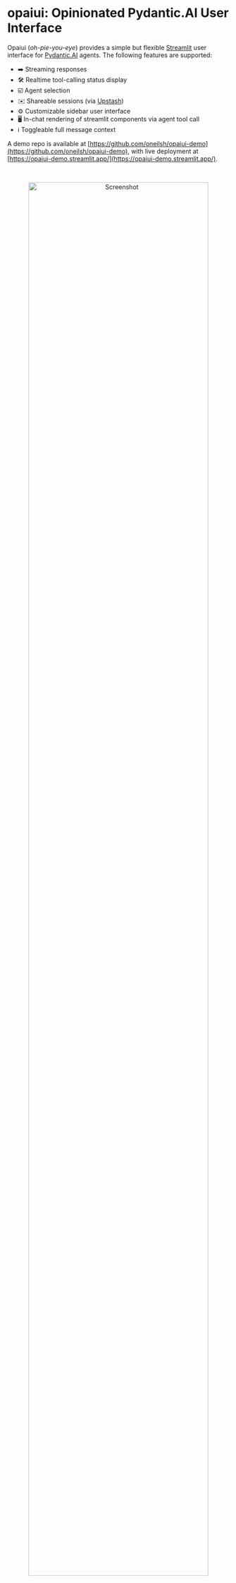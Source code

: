 # opaiui: Opinionated Pydantic.AI User Interface

Opaiui (*oh-pie-you-eye*) provides a simple but flexible [Streamlit](https://streamlit.io) user interface 
for [Pydantic.AI](https://ai.pydantic.dev/) agents. The following features are supported:

- ➡️ Streaming responses
- 🛠️ Realtime tool-calling status display
- ☑️ Agent selection
- ✉️ Shareable sessions (via [Upstash](https://upstash.com/))
- ⚙️ Customizable sidebar user interface
- 🖥️ In-chat rendering of streamlit components via agent tool call
- ℹ️ Toggleable full message context

A demo repo is available at [https://github.com/oneilsh/opaiui-demo](https://github.com/oneilsh/opaiui-demo), with live deployment at [https://opaiui-demo.streamlit.app/](https://opaiui-demo.streamlit.app/).

<br />
<p align="center">
  <a href="https://opaiui-demo.streamlit.app"><img src="assets/screenshot.png" width="90%" alt="Screenshot"></a>
</p>

*Known limitations:*

- While Pydantic.AI [MCP toolsets](https://ai.pydantic.dev/mcp/client/) are supported, the context manager implementation requires reinialization for each message loop. This may cause UI delays if MCP server connections are slow to initialize.
- The chat input box loses focus between messages, as a side effect of disabling it to prevent interruption during streaming responses, a [known limitation and workaround](https://github.com/streamlit/streamlit/issues/8323#issuecomment-2456773202). A future version may implement an unsafe-don't-disable option.
- There's a lot of async code and the package uses `nest_asyncio`, which may not be playing as well as it could with Streamlit (see also discussion [here](https://github.com/streamlit/streamlit/issues/8488)).


## Installation

Via pip/poetry/whatever:

```bash
pip install opaiui
```

## Usage

An opaiui application consists of:

1. An `AppConfig`, specifying:
   1. A set of Streamlit-based rendering functions, which an AI agent may execute to display widgets in the chat
   1. Other page metadata, such as tab title and icon
1. A dictionary of `AgentConfig` objects, keyed by agent name, each specifying:
   1. A Pydantic.AI [agent](https://ai.pydantic.dev/agents/), with or without tools (including MCP)
   1. A `deps` object to use with the agent, as described by [Pydantic.AI](https://ai.pydantic.dev/dependencies/). The `deps`  may also be used to store and retrieve agent state across messages and components.
   1. A sidebar function for agent-specific sidebar rendering
   1. Other agent metadata, such as avatar and initial greeting


<p align="center">
  <img src="assets/architecture.png" width="85%" alt="Architecture">
</p>

### Basic Application

We'll start with some imports and a basic agent, assuming we have a defined `OPENAI_API_KEY` in `.env` (or the key
stored in an environment variable or secret, if deploying in the cloud).

```python
# file main_app.py
from pydantic_ai import Agent, RunContext
from opaiui.app import AgentConfig, AppConfig, serve
import streamlit as st

# put OPENAI_API_KEY=<key> in .env
import dotenv
dotenv.load_dotenv()

basic_agent = Agent('openai:gpt-4o')
```

We can optionally define a function to render a sidebar component for the agent when active. **This function must be async**.

```python
async def agent_sidebar():
    st.markdown("A basic agent with no special functionality.")
```

If we like, we could define multiple agents, and a unique sidebar rendering function for each. To use them with the app, we collect them into a dictionary of `AgentConfig`s; only `agent` is required here, others have basic defaults. Keys are used for identifying the agent by name in the UI:

```python
agent_configs = {
    "Basic Agent": AgentConfig(
        # agent and deps as defined by Pydantic.AI
        agent = basic_agent,
        deps = None,
        # greeting is shown as the first message to the user, 
        # but is not part of the chat log the agent sees
        greeting = "Hello! How can I help you today?" 
        # avatar can be an image url, or emoji
        agent_avatar = "🧠"
        sidebar_func = agent_sidebar
    )
}
```

Next we create an `AppConfig`, which specifies various global page settings. Note that `menu_items` are those [supported by Streamlit](https://docs.streamlit.io/develop/api-reference/configuration/st.set_page_config), and only accept keys `"Get Help"`, `"Report a Bug"`, and `"About"`.

```python
app_config = AppConfig(
    page_title = "Basic App",
    # icon and avatar may be emoji or urls
    page_icon = "🖥️",
    user_avatar = "👤",
    menu_items = {"Get Help": "Get help at https://github.com/oneilsh/opaiui", 
                  "Report a Bug": "Report bugs at https://github.com/oneilsh/opaiui/issues",
                  "About": "Made with Streamlit, Pydantic.AI, and opaiui."}

    ## advanced options
    # whether to show the sidebar as collapsed on app load
    # (default None for auto based on device size)
    sidebar_collapsed = False
    # whether to show all message contexts by default
    # (toggleable via settings dropdown in sidebar)
    show_function_calls = False
    # whether to display application exceptions via modal dialogs
    # (False = hidden from user by default)
    show_modal_error_messages = False
)
```

In addition to the advanced options documented above, `share_chat_ttl_seconds` configures time-to-live for shared sessions
(see below), and `rendering_functions` specifies a set of functions agents may call to render Streamlit widgets to the chat (see below).

With these basic configurations in place, we can serve the app:

```python
serve(app_config, agent_configs)
```

Run the app with `streamlit run`, or deploy to the Streamlit hosted cloud:

```bash
streamlit run main_app.py
```

### Sharing Sessions

Sessions and chats are sharable, backed by [Upstash](https://upstash.com/) serverless storage. To enable, simply create a Redis database on Upstash, and add `UPSTASH_REDIS_REST_URL` and `UPSTASH_REDIS_REST_TOKEN` to your `.env` or environment variable cloud config.

<p align="center">
  <img src="assets/share_screenshot.png" width="50%" alt="Sharing screenshot">
</p>

Sessions are saved for 30 days by default; this is configurable with `share_chat_ttl_seconds` in `AppConfig`, and visiting a shared session URL will reset the timer.

### `deps` and State

Pydantic.AI utilizes a [dependencies](https://ai.pydantic.dev/dependencies/) injection pattern, whereby each interaction with an agent may be provided a `deps` object; this object is passed to agent tools when they are called, for use in accessing external resouces (database connetion, API call, file access, etc). While Pydantic.AI allows these dependencies to change between agent 'runs', this is not possible with opaiui, which stores `deps` in the `AgentConfig` and provides it for every run (message to the agent).

Opaiui also utilizes `deps` for state management, and agent tools as well as the sidebar and other functions can access the current `deps` via `current_deps()`, in addition to the pydantic.ai standard `ctx.deps` which is limited to invoked tools. When sharing a chat, `deps` in general are not saved, because `dill` cannot serialize arbitrary objects. However, if *`deps.state`* is serializable, it will be saved and reloaded on session sharing. Opaiui provides an `AgentState` convenince class for this purpose, but it's really just a Pydantic model allowing extra fields. *Adding unserializable data to `deps.state` will result in an error if the session is shared.*

*Usage note: if you plan to use Pydantic models in `deps.state`, you will encouter an [error](https://github.com/uqfoundation/dill/issues/650) if they are defined in the main app file. The
simples workaround is to define them in another module and import them.*

To see how this works, we can create an agent with access to a Library, and some tools to read and write from it.

```python
# new imports only:
from pydantic_ai import RunContext
from opaiui.app import AgentState, current_deps


# Defines Library objects with sharable AgentState
class Library():
    def __init__(self):
        self.state = AgentState()
        self.state.library = []

    def add_article(self, article: str):
        """Save an article to the library."""
        self.state.library.append(article)

    def as_markdown(self) -> str:
        if not self.state.library:
            return "None"
        return "\n".join(f"- {entry}" for entry in self.state.library)


library_agent = Agent('gpt-4o')

@library_agent.tool
async def add_to_library(ctx: RunContext[Library], article: str) -> str:
    """Add a given article to the library."""
    # here in a tool we could also use the pydantic.ai standard: deps = ctx.deps
    deps = current_deps()

    deps.add_article(article)
    return f"Article added. Current library size: {len(ctx.deps.state.library)}"

@library_agent.tool
async def count_library(ctx: RunContext[Library]):
    """Get the number of articles currently in the library."""
    # pydantic.ai standard: return len(ctx.deps.state.library)
    return len(current_deps().state.library)
```

Now, our `library_agent` can choose to call its `add_to_library` tool, providing a string to store, or get a count of library items with `count_library`.

We define a new sidebar function to render the library contents, as well as a button to clear it. As before, this function must be `async`:

```python
async def library_sidebar():
    """Render the agent's sidebar in Streamlit."""
    deps = current_deps()

    st.markdown("### Library")
    st.markdown(deps.as_markdown())

    if st.button("Clear Library"):
        deps.state.library = []
        st.rerun()
```

This `clear_library` button a bit advanced, but shows the flexibility of incorporating Streamlit components. The call to `st.rerun()` forces the UI to re-render after the button executes, updating the sidebar display.

*Usage note:* The "Clear Chat" button clears out the chat history and token usage count, but does not clear the agent's `deps.state`.*

To make use of these, we need to create a `deps` as a new library object for the `AgentConfig`:

```python
agent_configs = {
    "Basic Agent": AgentConfig(
        agent = library_agent,
        deps = Library(),
        greeting = "Hello! How can I help you today?" 
        agent_avatar = "🧠"
        sidebar_func = library_sidebar
    )
}
```

### Agent-based UI Component Rendering

Last but not least, opaiui allows for arbitrary rendering of UI components directly in the chat by agent tool call. Streamlit provides a wide range of easy-to-use UI [elements](https://docs.streamlit.io/develop/api-reference) and community-built [components](https://streamlit.io/components).

This functionality is enabled by providing a list of rendering functions to the `AppConfig`, and in agent tool calls, using them via `opaiui.app.render_in_chat`. Rendering functions must be `async`.

```python
# new imports only
import pandas
from opaiui.app import render_in_chat

async def render_df(df: pandas.DataFrame):
    """Render a DataFrame in Streamlit."""
    st.dataframe(df, use_container_width=True)

async def show_warning(message: str):
    """Display a warning message in Streamlit."""
    st.warning(message)


app_config = AppConfig(
    page_title = "Library App",
    page_icon = "📚",
    rendering_functions = [render_df, show_warning]
)
```

To use these rendering functions, an agent tool may call `render_in_chat`, which adds the execution of a given rendering function to the history. The first argument is the name of the registered rendering function to call as a string, the second is a dictionary of arguments, and finally, `before_agent_response`, a boolean indicating if the render should be before or after the agents' response in the chat (after is the default).

```python
@library_agent.tool
async def show_library(ctx: RunContext[Library]) -> str:
    """Displays the current library to the user as a dataframe when executed."""
    deps = current_deps()

    if deps.state.library is None or len(deps.state.library) == 0:
        await render_in_chat("show_warning", {"message": "Library is empty."}, before_agent_response = True)
        return "Library is empty. A warning has been displayed to the user prior to this response."
    
    library_as_df = pandas.DataFrame(deps.state.library, columns=["Articles"])
    await render_in_chat("render_df", {"df": library_as_df})
    return "Library will be displayed as a DataFrame *below* your response in the chat. You may refer to it, but do not repeat the library contents in your response."
```

*Usage note: these dynamic messages are not part of the conversation history that the LLM is given, prompt accordingly.*

In the example above, asking the agent to show the library will either render a warning about the library being empty prior to the agents' response, or a dataframe with the library contents after the agents' response. In the current implementation, the rendering is not visible in the chat until
the agent has completed responding.

<p align="center">
  <img src="assets/widget_render.png" width="85%" alt="Widget Rendering">
</p>

### Logging

Logging is handled as part of the streamlit session; the default logging level is set to `"INFO"`. You can access the logger
via the app's `get_logger()` function.

```python
from opaiui.app import get_logger

logger = get_logger()
logger.info("Hello from opaiui")
```


## Changelog

- 0.11.0: added `current_deps()`, deprecated `call_render_func` in favor of `render_in_chat`, deprecated accepting `deps` as input to sidebar func, added `ui_locked()` for checking UI status.
- 0.10.3: no cache event loop (possibly cleaner? see also [here](https://github.com/streamlit/streamlit/issues/8488)), cleanup upstash connections
- 0.10.0: Relaxed python dep to >=3.10
- 0.9.1: Added `get_logger()`
- 0.8.1: First public release